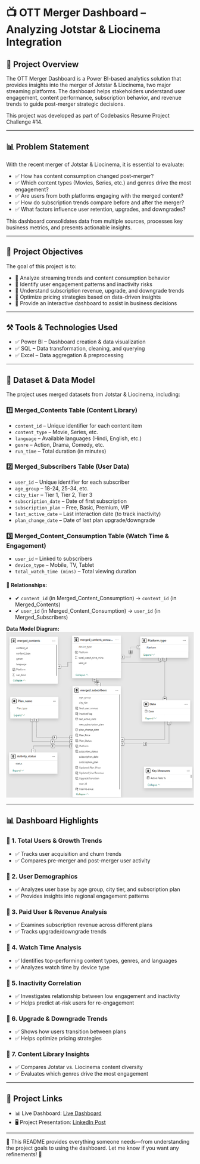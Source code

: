 # 📺 OTT Merger Dashboard – Analyzing Jotstar & Liocinema Integration

## 🚀 Project Overview
The OTT Merger Dashboard is a Power BI-based analytics solution that provides insights into the merger of Jotstar & Liocinema, two major streaming platforms. The dashboard helps stakeholders understand user engagement, content performance, subscription behavior, and revenue trends to guide post-merger strategic decisions.

This project was developed as part of Codebasics Resume Project Challenge #14.

---

## 📊 Problem Statement
With the recent merger of Jotstar & Liocinema, it is essential to evaluate:
- ✅ How has content consumption changed post-merger?
- ✅ Which content types (Movies, Series, etc.) and genres drive the most engagement?
- ✅ Are users from both platforms engaging with the merged content?
- ✅ How do subscription trends compare before and after the merger?
- ✅ What factors influence user retention, upgrades, and downgrades?

This dashboard consolidates data from multiple sources, processes key business metrics, and presents actionable insights.

---

## 🎯 Project Objectives
The goal of this project is to:
- 🔹 Analyze streaming trends and content consumption behavior
- 🔹 Identify user engagement patterns and inactivity risks
- 🔹 Understand subscription revenue, upgrade, and downgrade trends
- 🔹 Optimize pricing strategies based on data-driven insights
- 🔹 Provide an interactive dashboard to assist in business decisions

---

## ⚒️ Tools & Technologies Used
- ✅ Power BI – Dashboard creation & data visualization
- ✅ SQL – Data transformation, cleaning, and querying
- ✅ Excel – Data aggregation & preprocessing

---

## 📂 Dataset & Data Model
The project uses merged datasets from Jotstar & Liocinema, including:

### 1️⃣ Merged_Contents Table (Content Library)
- `content_id` – Unique identifier for each content item
- `content_type` – Movie, Series, etc.
- `language` – Available languages (Hindi, English, etc.)
- `genre` – Action, Drama, Comedy, etc.
- `run_time` – Total duration (in minutes)

### 2️⃣ Merged_Subscribers Table (User Data)
- `user_id` – Unique identifier for each subscriber
- `age_group` – 18-24, 25-34, etc.
- `city_tier` – Tier 1, Tier 2, Tier 3
- `subscription_date` – Date of first subscription
- `subscription_plan` – Free, Basic, Premium, VIP
- `last_active_date` – Last interaction date (to track inactivity)
- `plan_change_date` – Date of last plan upgrade/downgrade

### 3️⃣ Merged_Content_Consumption Table (Watch Time & Engagement)
- `user_id` – Linked to subscribers
- `device_type` – Mobile, TV, Tablet
- `total_watch_time (mins)` – Total viewing duration

#### 🔗 Relationships:
- ✔ `content_id` (in Merged_Content_Consumption) → `content_id` (in Merged_Contents)
- ✔ `user_id` (in Merged_Content_Consumption) → `user_id` (in Merged_Subscribers)

**Data Model Diagram:**
![Data Model](https://github.com/kp-8111/OTT-MERGER-DASHBOARD/blob/main/Data%20Model.png)

---

## 📊 Dashboard Highlights

### 📌 1. Total Users & Growth Trends
- ✅ Tracks user acquisition and churn trends
- ✅ Compares pre-merger and post-merger user activity

### 📌 2. User Demographics
- ✅ Analyzes user base by age group, city tier, and subscription plan
- ✅ Provides insights into regional engagement patterns

### 📌 3. Paid User & Revenue Analysis
- ✅ Examines subscription revenue across different plans
- ✅ Tracks upgrade/downgrade trends

### 📌 4. Watch Time Analysis
- ✅ Identifies top-performing content types, genres, and languages
- ✅ Analyzes watch time by device type

### 📌 5. Inactivity Correlation
- ✅ Investigates relationship between low engagement and inactivity
- ✅ Helps predict at-risk users for re-engagement

### 📌 6. Upgrade & Downgrade Trends
- ✅ Shows how users transition between plans
- ✅ Helps optimize pricing strategies

### 📌 7. Content Library Insights
- ✅ Compares Jotstar vs. Liocinema content diversity
- ✅ Evaluates which genres drive the most engagement

---

## 🔗 Project Links
- 📊 Live Dashboard: [Live Dashboard](https://project.novypro.com/yn9QQn)
- 🖥️ Project Presentation: [LinkedIn Post](https://www.linkedin.com/posts/kp8111_evinsights-activity-7295366671194583040-vDLy?utm_source=share&utm_medium=member_desktop&rcm=ACoAADBUMiIBbw-0vbmKJ3oXG_HRfnHXMUiO2fc)


---

🔹 This README provides everything someone needs—from understanding the project goals to using the dashboard. Let me know if you want any refinements! 🚀
